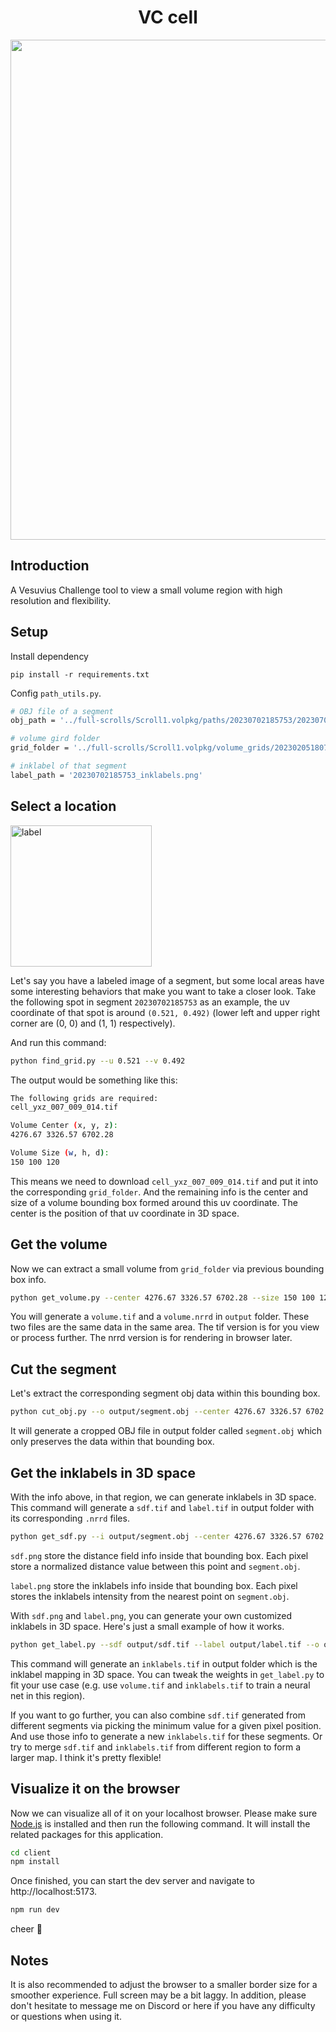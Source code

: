 <h1 align="center">VC cell</h1>

<p align="center">
    <img src="https://github.com/tomhsiao1260/vc-cell/assets/31985811/2a336bc3-f7fa-42c8-b865-347fa63b2e0e" width="800px"/>
</p>

## Introduction

A Vesuvius Challenge tool to view a small volume region with high resolution and flexibility.

## Setup

Install dependency

```
pip install -r requirements.txt
```

Config `path_utils.py`.

```bash
# OBJ file of a segment
obj_path = '../full-scrolls/Scroll1.volpkg/paths/20230702185753/20230702185753.obj'

# volume gird folder
grid_folder = '../full-scrolls/Scroll1.volpkg/volume_grids/20230205180739'

# inklabel of that segment
label_path = '20230702185753_inklabels.png'
```

## Select a location

<img width="226" alt="label" src="https://github.com/tomhsiao1260/vc-cell/assets/31985811/c1c4fec9-0189-4ca5-9622-170a8533d1f1">

Let's say you have a labeled image of a segment, but some local areas have some interesting behaviors that make you want to take a closer look. Take the following spot in segment `20230702185753` as an example, the uv coordinate of that spot is around `(0.521, 0.492)` (lower left and upper right corner are (0, 0) and (1, 1) respectively).

And run this command:

```bash
python find_grid.py --u 0.521 --v 0.492
```

The output would be something like this:

```bash
The following grids are required:
cell_yxz_007_009_014.tif

Volume Center (x, y, z):
4276.67 3326.57 6702.28

Volume Size (w, h, d):
150 100 120
```

This means we need to download `cell_yxz_007_009_014.tif` and put it into the corresponding `grid_folder`. And the remaining info is the center and size ​​of a volume bounding box formed around this uv coordinate. The center is the position of that uv coordinate in 3D space.

## Get the volume

Now we can extract a small volume from `grid_folder` via previous bounding box info.

```bash
python get_volume.py --center 4276.67 3326.57 6702.28 --size 150 100 120
```

You will generate a `volume.tif` and a `volume.nrrd` in `output` folder. These two files are the same data in the same area. The tif version is for you view or process further. The nrrd version is for rendering in browser later.

## Cut the segment

Let's extract the corresponding segment obj data within this bounding box.

```bash
python cut_obj.py --o output/segment.obj --center 4276.67 3326.57 6702.28 --size 150 100 120
```

It will generate a cropped OBJ file in output folder called `segment.obj` which only preserves the data within that bounding box.

## Get the inklabels in 3D space

With the info above, in that region, we can generate inklabels in 3D space. This command will generate a `sdf.tif` and `label.tif` in output folder with its corresponding `.nrrd` files.

```bash
python get_sdf.py --i output/segment.obj --center 4276.67 3326.57 6702.28 --size 150 100 120
```

`sdf.png` store the distance field info inside that bounding box. Each pixel store a normalized distance value between this point and `segment.obj`.

`label.png` store the inklabels info inside that bounding box. Each pixel stores the inklabels intensity from the nearest point on `segment.obj`.

With `sdf.png` and `label.png`, you can generate your own customized inklabels in 3D space. Here's just a small example of how it works.

```bash
python get_label.py --sdf output/sdf.tif --label output/label.tif --o output/inklabels.tif
```

This command will generate an `inklabels.tif` in output folder which is the inklabel mapping in 3D space. You can tweak the weights in `get_label.py` to fit your use case (e.g. use `volume.tif` and `inklabels.tif` to train a neural net in this region).

If you want to go further, you can also combine `sdf.tif` generated from different segments via picking the minimum value for a given pixel position. And use those info to generate a new `inklabels.tif` for these segments. Or try to merge `sdf.tif` and `inklabels.tif` from different region to form a larger map. I think it's pretty flexible!

## Visualize it on the browser

Now we can visualize all of it on your localhost browser. Please make sure [Node.js](https://nodejs.org/en/download) is installed and then run the following command. It will install the related packages for this application.

```bash
cd client
npm install
```

Once finished, you can start the dev server and navigate to http://localhost:5173.

```bash
npm run dev
```

cheer 🌱

## Notes

It is also recommended to adjust the browser to a smaller border size for a smoother experience. Full screen may be a bit laggy. In addition, please don't hesitate to message me on Discord or here if you have any difficulty or questions when using it.
